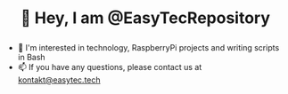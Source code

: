 # <p align="center">👋 Hey, I am @EasyTecRepository<p>

- 👀 I'm interested in technology, RaspberryPi projects and writing scripts in Bash
- 📫 If you have any questions, please contact us at kontakt@easytec.tech

<!---
EasyTecRepository/EasyTecRepository is a ✨ special ✨ repository because its `README.md` (this file) appears on your GitHub profile.
You can click the Preview link to take a look at your changes.
--->
